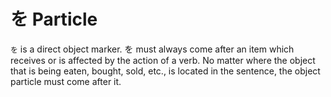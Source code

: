 # を Particle

`を` is a direct object marker. を must always come after an item which receives or is affected by the action of a verb. No matter where the object that is being eaten, bought, sold, etc., is located in the sentence, the object particle must come after it.